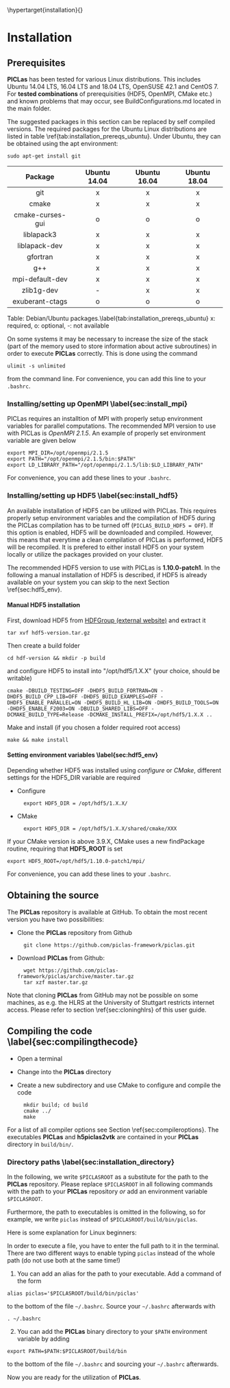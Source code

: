 \hypertarget{installation}{}

# Installation

## Prerequisites
**PICLas** has been tested for various Linux distributions. This includes Ubuntu 14.04 LTS, 16.04 LTS and 18.04 LTS, OpenSUSE 42.1 and CentOS 7. For **tested combinations** of prerequisities (HDF5, OpenMPI, CMake etc.) and known problems that may occur, see BuildConfigurations.md located in the main folder.

The suggested packages in this section can be replaced by self compiled versions. The required packages for the Ubuntu Linux distributions are listed in table \ref{tab:installation_prereqs_ubuntu}. Under Ubuntu, they can be obtained using the apt environment:

    sudo apt-get install git

| Package          | Ubuntu 14.04    | Ubuntu 16.04    | Ubuntu 18.04    |
|:----------------:|:---------------:|:---------------:|:---------------:|
| git              | x               |      x          |      x          |
| cmake            | x               |      x          |      x          |
| cmake-curses-gui | o               |      o          |      o          |
| liblapack3       | x               |      x          |      x          |
| liblapack-dev    | x               |      x          |      x          |
| gfortran         | x               |      x          |      x          |
| g++              | x               |      x          |      x          |
| mpi-default-dev  | x               |      x          |      x          |
| zlib1g-dev       | -               |      x          |      x          |
| exuberant-ctags  | o               |      o          |      o          |

Table: Debian/Ubuntu packages.\label{tab:installation_prereqs_ubuntu}
x: required, o: optional, -: not available

On some systems it may be necessary to increase the size of the stack (part of the memory used to store information about active subroutines) in order to execute **PICLas** correctly. This is done using the command

~~~~~~~
ulimit -s unlimited
~~~~~~~

from the command line. For convenience, you can add this line to your `.bashrc`.

### Installing/setting up OpenMPI \label{sec:install_mpi}

PICLas requires an installtion of MPI with properly setup environment variables for parallel computations. The recommended MPI version to use with PICLas is *OpenMPI 2.1.5*. An example of properly set environment variable are given below

    export MPI_DIR=/opt/openmpi/2.1.5
    export PATH="/opt/openmpi/2.1.5/bin:$PATH"
    export LD_LIBRARY_PATH="/opt/openmpi/2.1.5/lib:$LD_LIBRARY_PATH"

For convenience, you can add these lines to your `.bashrc`.

### Installing/setting up HDF5 \label{sec:install_hdf5}

An available installation of HDF5 can be utilized with PICLas. This requires properly setup environment variables and the compilation of HDF5 during the PICLas compilation has to be turned off (`PICLAS_BUILD_HDF5 = OFF`). If this option is enabled, HDF5 will be downloaded and compiled. However, this means that everytime a clean compilation of PICLas is performed, HDF5 will be recompiled. It is prefered to either install HDF5 on your system locally or utilize the packages provided on your cluster.

The recommended HDF5 version to use with PICLas is **1.10.0-patch1**. In the following a manual installation of HDF5 is described, if HDF5 is already available on your system you can skip to the next Section \ref{sec:hdf5_env}.

#### Manual HDF5 installation

First, download HDF5 from [HDFGroup (external website)](https://portal.hdfgroup.org/display/support/Downloads) and extract it

    tar xvf hdf5-version.tar.gz

Then create a build folder

    cd hdf-version && mkdir -p build

and configure HDF5 to install into "/opt/hdf5/1.X.X" (your choice, should be writable)

    cmake -DBUILD_TESTING=OFF -DHDF5_BUILD_FORTRAN=ON -DHDF5_BUILD_CPP_LIB=OFF -DHDF5_BUILD_EXAMPLES=OFF -DHDF5_ENABLE_PARALLEL=ON -DHDF5_BUILD_HL_LIB=ON -DHDF5_BUILD_TOOLS=ON -DHDF5_ENABLE_F2003=ON -DBUILD_SHARED_LIBS=OFF -DCMAKE_BUILD_TYPE=Release -DCMAKE_INSTALL_PREFIX=/opt/hdf5/1.X.X ..

Make and install (if you chosen a folder required root access)

    make && make install

#### Setting environment variables \label{sec:hdf5_env}

Depending whether HDF5 was installed using *configure* or *CMake*, different settings for the HDF5_DIR variable are required

* Configure

        export HDF5_DIR = /opt/hdf5/1.X.X/

* CMake

        export HDF5_DIR = /opt/hdf5/1.X.X/shared/cmake/XXX

If your CMake version is above 3.9.X, CMake uses a new findPackage routine, requiring that **HDF5_ROOT** is set

    export HDF5_ROOT=/opt/hdf5/1.10.0-patch1/mpi/

For convenience, you can add these lines to your `.bashrc`.

## Obtaining the source

The **PICLas** repository is available at GitHub. To obtain the most recent version you have two possibilities:

* Clone the **PICLas** repository from Github

        git clone https://github.com/piclas-framework/piclas.git

* Download **PICLas** from Github:

        wget https://github.com/piclas-framework/piclas/archive/master.tar.gz
        tar xzf master.tar.gz

Note that cloning **PICLas** from GitHub may not be possible on some machines, as e.g. the HLRS at the University of Stuttgart restricts internet access. Please refer to section \ref{sec:cloninghlrs} of this user guide.

## Compiling the code \label{sec:compilingthecode}

* Open a terminal
* Change into the **PICLas** directory
* Create a new subdirectory and use CMake to configure and compile the code

        mkdir build; cd build
        cmake ../
        make

For a list of all compiler options see Section \ref{sec:compileroptions}. The executables **PICLas** and **h5piclas2vtk** are contained in your **PICLas** directory in `build/bin/`.

### Directory paths \label{sec:installation_directory}

In the following, we write `$PICLASROOT` as a substitute for the path to the **PICLas** repository. Please replace `$PICLASROOT` in all following commands with the path to your **PICLas** repository *or* add an environment variable `$PICLASROOT`. 

Furthermore, the path to executables is omitted in the following, so for example, we write `piclas` instead of `$PICLASROOT/build/bin/piclas`. 

Here is some explanation for Linux beginners:

In order to execute a file, you have to enter the full path to it in the terminal. There are two different ways to enable typing `piclas` instead of the whole path (do not use both at the same time!)

1. You can add an alias for the path to your executable. Add a command of the form

~~~~~~~
alias piclas='$PICLASROOT/build/bin/piclas'
~~~~~~~

to the bottom of the file `~/.bashrc`. Source your `~/.bashrc` afterwards with

~~~~~~~
. ~/.bashrc
~~~~~~~

2. You can add the **PICLas** binary directory to your `$PATH` environment variable by adding

~~~~~~~
export PATH=$PATH:$PICLASROOT/build/bin
~~~~~~~

to the bottom of the file `~/.bashrc` and sourcing your `~/.bashrc` afterwards.

Now you are ready for the utilization of **PICLas**.
